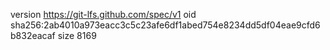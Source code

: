 version https://git-lfs.github.com/spec/v1
oid sha256:2ab4010a973eacc3c5c23afe6df1abed754e8234dd5df04eae9cfd6b832eacaf
size 8169
